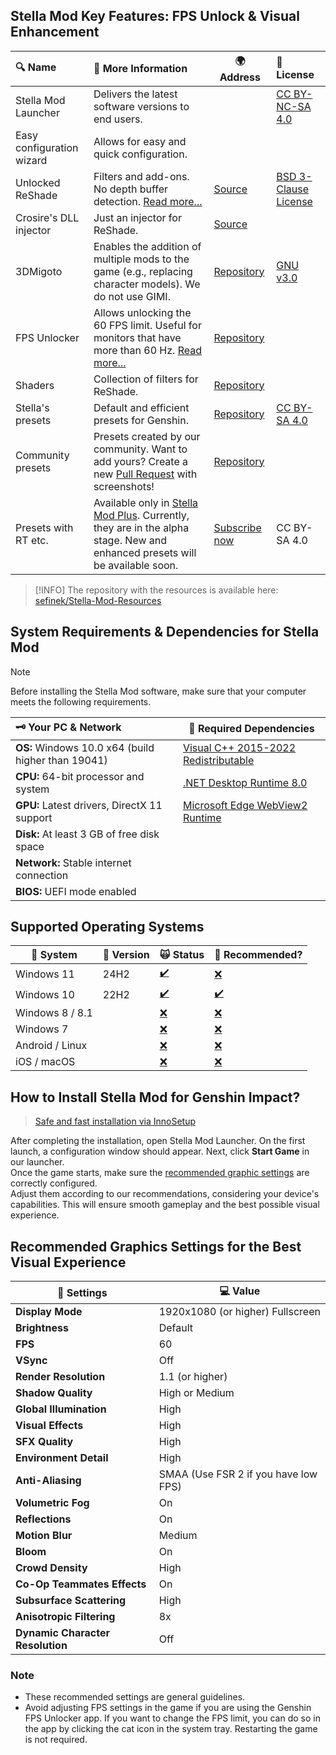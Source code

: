 [//]: # (Title: Stella Mod Requirements for Genshin Impact | Enhanced Graphics & FPS Unlock)
[//]: # (Description: Discover the requirements and features of Stella Mod for Genshin Impact. Learn about supported systems, dependencies, and recommended settings to maximize your gaming experience with enhanced visuals, FPS unlock, and community presets.)
[//]: # (Tags: Genshin Impact, Stella Mod, FPS Unlock, Graphics Enhancement, Game Optimization, ReShade Presets, Gaming Mods, Stella Mod Guide, Visual Settings, Gaming Tools)
[//]: # (Canonical: /genshin-stella-mod/docs?page=requirements)
[//]: # (Contributors: Sefinek)

## Stella Mod Key Features: FPS Unlock & Visual Enhancement <!-- {#key-features} -->

| 🔍 Name                   | 📃 More Information                                                                                                                                                                | 🌍 Address                                                                                                                          | 📑 License</div>                                                                                             |
|:--------------------------|:-----------------------------------------------------------------------------------------------------------------------------------------------------------------------------------|-------------------------------------------------------------------------------------------------------------------------------------|:-------------------------------------------------------------------------------------------------------------|
| Stella Mod Launcher       | Delivers the latest software versions to end users.                                                                                                                                |                                                                                                                                     | [CC BY-NC-SA 4.0](https://sefinek.net/genshin-stella-mod/docs?page=license_stella)                           |
| Easy configuration wizard | Allows for easy and quick configuration.                                                                                                                                           |                                                                                                                                     |                                                                                                              |
| Unlocked ReShade          | Filters and add-ons. No depth buffer detection. [Read more...](https://sefinek.net/genshin-stella-mod/docs?page=reshade-fpsunlocker#reshade)                                       | [Source](https://reshade.me)                                                                                                        | [BSD 3-Clause License](https://github.com/crosire/reshade/blob/main/LICENSE.md)                              |
| Crosire's DLL injector    | Just an injector for ReShade.                                                                                                                                                      | [Source](https://framedsc.com/ReshadeGuides/reshadeuwp.htm)                                                                         |                                                                                                              |
| 3DMigoto                  | Enables the addition of multiple mods to the game (e.g., replacing character models). We do not use GIMI.                                                                          | [Repository](https://github.com/sefinek/3DMigoto)                                                                                   | [GNU v3.0](https://github.com/sefinek/3DMigoto/blob/main/LICENSE.GPL.txt)                                    |
| FPS Unlocker              | Allows unlocking the 60 FPS limit. Useful for monitors that have more than 60 Hz. [Read more...](https://sefinek.net/genshin-stella-mod/docs?page=reshade-fpsunlocker#fpsunlock)   | [Repository](https://github.com/sefinek/Genshin-FPS-Unlocker)                                                                       |                                                                                                              |
| Shaders                   | Collection of filters for ReShade.                                                                                                                                                 | [Repository](https://github.com/sefinek/Stella-Mod-Resources/tree/main/public/resources/ReShade/Shaders)                            |                                                                                                              |
| Stella's presets          | Default and efficient presets for Genshin.                                                                                                                                         | [Repository](https://github.com/sefinek/Stella-Mod-Resources/tree/main/public/resources/ReShade/Presets)                            | [CC BY-SA 4.0](https://github.com/sefinek/Stella-Mod-Resources/blob/main/static/reshade/zip/Presets/LICENSE) |
| Community presets         | Presets created by our community. Want to add yours? Create a new [Pull Request](https://github.com/sefinek/Stella-Mod-Resources/pulls) with screenshots!                          | [Repository](https://github.com/sefinek/Stella-Mod-Resources/tree/main/public/resources/ReShade/Presets/1.%20Made%20by%20community) |                                                                                                              |
| Presets with RT etc.      | Available only in [Stella Mod Plus](https://sefinek.net/genshin-stella-mod/subscription). Currently, they are in the alpha stage. New and enhanced presets will be available soon. | [Subscribe now](https://sefinek.net/genshin-stella-mod/subscription)                                                                | CC BY-SA 4.0                                                                                                 |

> [!INFO]
> The repository with the resources is available here: [sefinek/Stella-Mod-Resources](https://github.com/sefinek/Stella-Mod-Resources)

## System Requirements & Dependencies for Stella Mod <!-- {#system-requirements} -->
> [!NOTE]
> Before installing the Stella Mod software, make sure that your computer meets the following requirements.

| 🗝️ Your PC & Network                              | 📂 Required Dependencies                                                                         |
|:---------------------------------------------------|--------------------------------------------------------------------------------------------------|
| **OS:** Windows 10.0 x64 (build higher than 19041) | [Visual C++ 2015-2022 Redistributable](https://aka.ms/vs/17/release/vc_redist.x64.exe)           |
| **CPU:** 64-bit processor and system               | [.NET Desktop Runtime 8.0](https://dotnet.microsoft.com/en-us/download/dotnet/8.0)               |
| **GPU:** Latest drivers, DirectX 11 support        | [Microsoft Edge WebView2 Runtime](https://developer.microsoft.com/en-us/microsoft-edge/webview2) |
| **Disk:** At least 3 GB of free disk space         |                                                                                                  |
| **Network:** Stable internet connection            |                                                                                                  |
| **BIOS:** UEFI mode enabled                        |                                                                                                  |


## Supported Operating Systems <!-- {#supported-operating-systems} -->
| 🌌 System       | 🔖 Version | 🙀 Status                                                                        | 🤔 Recommended?                                                                   |
|-----------------|:-----------|:---------------------------------------------------------------------------------|:----------------------------------------------------------------------------------|
| Windows 11      | 24H2       | [✔️](https://sefinek.net/genshin-stella-mod/docs?page=introduction#emoji-legend) | [❌](https://sefinek.net/genshin-stella-mod/docs?page=introduction#emoji-legend)   |
| Windows 10      | 22H2       | [✔️](https://sefinek.net/genshin-stella-mod/docs?page=introduction#emoji-legend) | [️✔️](https://sefinek.net/genshin-stella-mod/docs?page=introduction#emoji-legend) | 
| Windows 8 / 8.1 |            | [❌](https://sefinek.net/genshin-stella-mod/docs?page=introduction#emoji-legend)  | [❌](https://sefinek.net/genshin-stella-mod/docs?page=introduction#emoji-legend)   | 
| Windows 7       |            | [❌](https://sefinek.net/genshin-stella-mod/docs?page=introduction#emoji-legend)  | [❌](https://sefinek.net/genshin-stella-mod/docs?page=introduction#emoji-legend)   | 
| Android / Linux |            | [❌](https://sefinek.net/genshin-stella-mod/docs?page=introduction#emoji-legend)  | [❌](https://sefinek.net/genshin-stella-mod/docs?page=introduction#emoji-legend)   | 
| iOS / macOS     |            | [❌](https://sefinek.net/genshin-stella-mod/docs?page=introduction#emoji-legend)  | [❌](https://sefinek.net/genshin-stella-mod/docs?page=introduction#emoji-legend)   |


## How to Install Stella Mod for Genshin Impact? <!-- {#installation-guide} -->
> [Safe and fast installation via InnoSetup](https://sefinek.net/genshin-stella-mod/docs?page=installation)

After completing the installation, open Stella Mod Launcher. On the first launch, a configuration window should appear. Next, click **Start Game** in our launcher.  
Once the game starts, make sure the [recommended graphic settings](https://sefinek.net/genshin-stella-mod/docs?page=requirements#recommended-settings-for-game) are correctly configured.  
Adjust them according to our recommendations, considering your device's capabilities. This will ensure smooth gameplay and the best possible visual experience.


## Recommended Graphics Settings for the Best Visual Experience <!-- {#recommended-settings} -->
| 🔧 Settings                      | 💻 Value                             |
|----------------------------------|--------------------------------------|
| **Display Mode**                 | 1920x1080 (or higher) Fullscreen     |
| **Brightness**                   | Default                              |
| **FPS**                          | 60                                   |
| **VSync**                        | Off                                  |
| **Render Resolution**            | 1.1 (or higher)                      |
| **Shadow Quality**               | High or Medium                       |
| **Global Illumination**          | High                                 |
| **Visual Effects**               | High                                 |
| **SFX Quality**                  | High                                 |
| **Environment Detail**           | High                                 |
| **Anti-Aliasing**                | SMAA (Use FSR 2 if you have low FPS) |
| **Volumetric Fog**               | On                                   |
| **Reflections**                  | On                                   |
| **Motion Blur**                  | Medium                               |
| **Bloom**                        | On                                   |
| **Crowd Density**                | High                                 |
| **Co-Op Teammates Effects**      | On                                   |
| **Subsurface Scattering**        | High                                 |
| **Anisotropic Filtering**        | 8x                                   |
| **Dynamic Character Resolution** | Off                                  |

### Note
- These recommended settings are general guidelines.
- Avoid adjusting FPS settings in the game if you are using the Genshin FPS Unlocker app. If you want to change the FPS limit, you can do so in the app by clicking the cat icon in the system tray. Restarting the game is not required.
